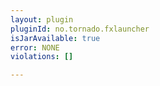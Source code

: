 ```yaml
---
layout: plugin
pluginId: no.tornado.fxlauncher
isJarAvailable: true
error: NONE
violations: []

---
```

